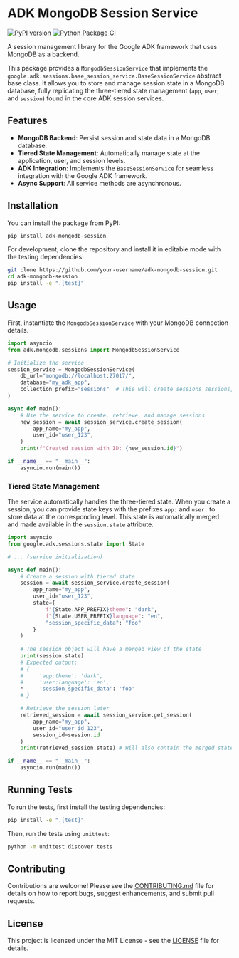 # ADK MongoDB Session Service

[![PyPI version](https://badge.fury.io/py/adk-mongodb-session.svg)](https://badge.fury.io/py/adk-mongodb-session)
[![Python Package CI](https://github.com/your-username/adk-mongodb-session/actions/workflows/python-package.yml/badge.svg)](https://github.com/your-username/adk-mongodb-session/actions/workflows/python-package.yml)

A session management library for the Google ADK framework that uses MongoDB as a backend.

This package provides a `MongodbSessionService` that implements the `google.adk.sessions.base_session_service.BaseSessionService` abstract base class. It allows you to store and manage session state in a MongoDB database, fully replicating the three-tiered state management (`app`, `user`, and `session`) found in the core ADK session services.

## Features

-   **MongoDB Backend**: Persist session and state data in a MongoDB database.
-   **Tiered State Management**: Automatically manage state at the application, user, and session levels.
-   **ADK Integration**: Implements the `BaseSessionService` for seamless integration with the Google ADK framework.
-   **Async Support**: All service methods are asynchronous.

## Installation

You can install the package from PyPI:

```bash
pip install adk-mongodb-session
```

For development, clone the repository and install it in editable mode with the testing dependencies:

```bash
git clone https://github.com/your-username/adk-mongodb-session.git
cd adk-mongodb-session
pip install -e ".[test]"
```

## Usage

First, instantiate the `MongodbSessionService` with your MongoDB connection details.

```python
import asyncio
from adk.mongodb.sessions import MongodbSessionService

# Initialize the service
session_service = MongodbSessionService(
    db_url="mongodb://localhost:27017/",
    database="my_adk_app",
    collection_prefix="sessions"  # This will create sessions_sessions, sessions_app_states, etc.
)

async def main():
    # Use the service to create, retrieve, and manage sessions
    new_session = await session_service.create_session(
        app_name="my_app",
        user_id="user_123",
    )
    print(f"Created session with ID: {new_session.id}")

if __name__ == "__main__":
    asyncio.run(main())
```

### Tiered State Management

The service automatically handles the three-tiered state. When you create a session, you can provide state keys with the prefixes `app:` and `user:` to store data at the corresponding level. This state is automatically merged and made available in the `session.state` attribute.

```python
import asyncio
from google.adk.sessions.state import State

# ... (service initialization)

async def main():
    # Create a session with tiered state
    session = await session_service.create_session(
        app_name="my_app",
        user_id="user_123",
        state={
            f"{State.APP_PREFIX}theme": "dark",
            f"{State.USER_PREFIX}language": "en",
            "session_specific_data": "foo"
        }
    )
    
    # The session object will have a merged view of the state
    print(session.state)
    # Expected output:
    # {
    #     'app:theme': 'dark',
    #     'user:language': 'en',
    *     'session_specific_data': 'foo'
    # }

    # Retrieve the session later
    retrieved_session = await session_service.get_session(
        app_name="my_app",
        user_id="user_id_123",
        session_id=session.id
    )
    print(retrieved_session.state) # Will also contain the merged state

if __name__ == "__main__":
    asyncio.run(main())
```

## Running Tests

To run the tests, first install the testing dependencies:

```bash
pip install -e ".[test]"
```

Then, run the tests using `unittest`:

```bash
python -m unittest discover tests
```

## Contributing

Contributions are welcome! Please see the [CONTRIBUTING.md](CONTRIBUTING.md) file for details on how to report bugs, suggest enhancements, and submit pull requests.

## License

This project is licensed under the MIT License - see the [LICENSE](LICENSE) file for details.
